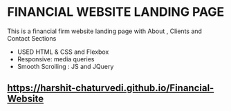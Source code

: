 # FINANCIAL WEBSITE LANDING PAGE

This is a financial firm website landing page with About , Clients and Contact Sections

- USED HTML & CSS and Flexbox 
- Responsive: media queries
- Smooth Scrolling : JS and JQuery

## https://harshit-chaturvedi.github.io/Financial-Website
